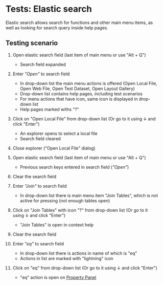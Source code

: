 <!-- TITLE: Tests: Elastic search -->
<!-- SUBTITLE: -->

# Tests: Elastic search

Elastic search allows search for functions and other main menu items, as well as looking for search query inside help pages.

## Testing scenario

1. Open elastic search field (last item of main menu or use "Alt + Q")
   * Search field expanded
   
1. Enter *"Open"* to search field
   * In drop-down list the main menu actions is offered (Open Local File, Open Web File, Open Test Dataset, Open Layout Gallery)
   * Drop-down list contains help pages, including test scenarios
   * For menu actions that have icon, same icon is displayed in drop-down list
   * Help pages marked withs "?"
   
1. Click on "Open Local File" from drop-down list (Or go to it using ↓ and click "Enter")
   * An explorer opens to select a local file
   * Search field cleared

1. Close explorer ("Open Local File" dialog)   

1. Open elastic search field (last item of main menu or use "Alt + Q")
   * Previous search keys entered in search field (*"Open"*)

1. Clear the search field

1. Enter *"Join"* to search field
   * In  drop-down list there is main menu item "Join Tables", which is not active for pressing (not enough tables open)
  
1. Click on "Join Tables" with icon "?" from drop-down list (Or go to it using ↓ and click "Enter")
   * "Join Tables" is open in context help

1. Clear the search field

1. Enter *"eq"* to search field
   * In  drop-down list there is actions in name of which is "eq"
   * Actions in list are marked with "lightning" icon
  
1. Click on "eq" from drop-down list (Or go to it using ↓ and click "Enter")
   * "eq" action is open on [Property Panel](../features/property-panel.md)
